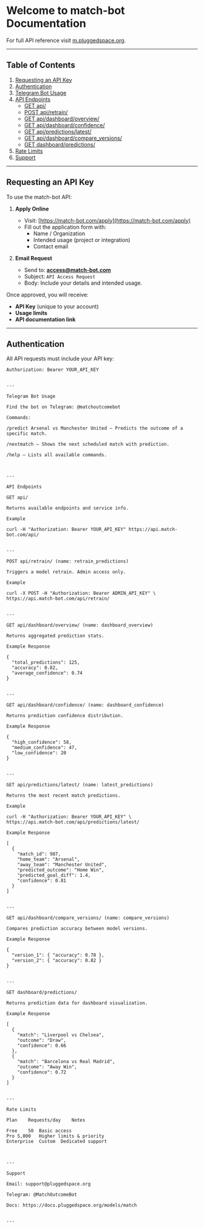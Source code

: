 # Welcome to match-bot Documentation

For full API reference visit [m.pluggedspace.org](https://docs.pluggedspace.org/models/match).

---

## Table of Contents
1. [Requesting an API Key](#requesting-an-api-key)
2. [Authentication](#authentication)
3. [Telegram Bot Usage](#telegram-bot-usage)
4. [API Endpoints](#api-endpoints)
   - [GET api/](#get-api)
   - [POST api/retrain/](#post-apiretrain-name-retrain_predictions)
   - [GET api/dashboard/overview/](#get-apidashboardoverview-name-dashboard_overview)
   - [GET api/dashboard/confidence/](#get-apidashboardconfidence-name-dashboard_confidence)
   - [GET api/predictions/latest/](#get-apipredictionslatest-name-latest_predictions)
   - [GET api/dashboard/compare_versions/](#get-apidashboardcompare_versions-name-compare_versions)
   - [GET dashboard/predictions/](#get-dashboardpredictions)
5. [Rate Limits](#rate-limits)
6. [Support](#support)

---

## Requesting an API Key

To use the match-bot API:

1. **Apply Online**
   - Visit: [https://match-bot.com/apply](https://match-bot.com/apply)
   - Fill out the application form with:
     - Name / Organization
     - Intended usage (project or integration)
     - Contact email

2. **Email Request**
   - Send to: **access@match-bot.com**
   - Subject: `API Access Request`
   - Body: Include your details and intended usage.

Once approved, you will receive:
- **API Key** (unique to your account)
- **Usage limits**
- **API documentation link**

---

## Authentication

All API requests must include your API key:

```http
Authorization: Bearer YOUR_API_KEY


---

Telegram Bot Usage

Find the bot on Telegram: @matchoutcomebot

Commands:

/predict Arsenal vs Manchester United — Predicts the outcome of a specific match.

/nextmatch — Shows the next scheduled match with prediction.

/help — Lists all available commands.



---

API Endpoints

GET api/

Returns available endpoints and service info.

Example

curl -H "Authorization: Bearer YOUR_API_KEY" https://api.match-bot.com/api/


---

POST api/retrain/ (name: retrain_predictions)

Triggers a model retrain. Admin access only.

Example

curl -X POST -H "Authorization: Bearer ADMIN_API_KEY" \
https://api.match-bot.com/api/retrain/


---

GET api/dashboard/overview/ (name: dashboard_overview)

Returns aggregated prediction stats.

Example Response

{
  "total_predictions": 125,
  "accuracy": 0.82,
  "average_confidence": 0.74
}


---

GET api/dashboard/confidence/ (name: dashboard_confidence)

Returns prediction confidence distribution.

Example Response

{
  "high_confidence": 58,
  "medium_confidence": 47,
  "low_confidence": 20
}


---

GET api/predictions/latest/ (name: latest_predictions)

Returns the most recent match predictions.

Example

curl -H "Authorization: Bearer YOUR_API_KEY" \
https://api.match-bot.com/api/predictions/latest/

Example Response

[
  {
    "match_id": 987,
    "home_team": "Arsenal",
    "away_team": "Manchester United",
    "predicted_outcome": "Home Win",
    "predicted_goal_diff": 1.4,
    "confidence": 0.81
  }
]


---

GET api/dashboard/compare_versions/ (name: compare_versions)

Compares prediction accuracy between model versions.

Example Response

{
  "version_1": { "accuracy": 0.78 },
  "version_2": { "accuracy": 0.82 }
}


---

GET dashboard/predictions/

Returns prediction data for dashboard visualization.

Example Response

[
  {
    "match": "Liverpool vs Chelsea",
    "outcome": "Draw",
    "confidence": 0.66
  },
  {
    "match": "Barcelona vs Real Madrid",
    "outcome": "Away Win",
    "confidence": 0.72
  }
]


---

Rate Limits

Plan	Requests/day	Notes

Free	50	Basic access
Pro	5,000	Higher limits & priority
Enterprise	Custom	Dedicated support



---

Support

Email: support@pluggedspace.org

Telegram: @MatchOutcomeBot

Docs: https://docs.pluggedspace.org/models/match


---